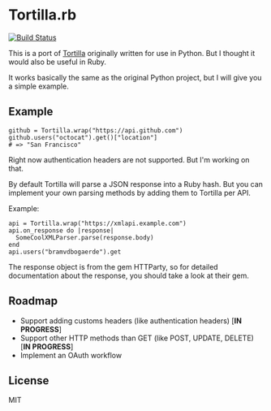 Tortilla.rb
==============
[![Build Status](https://travis-ci.org/bramvdbogaerde/tortilla.rb.png?branch=master)](https://travis-ci.org/bramvdbogaerde/tortilla.rb)

This is a port of [Tortilla](https://github.com/redodo/tortilla) originally written for use in Python. But I thought it would also be useful in Ruby.

It works basically the same as the original Python project, but I will give you a simple example.

## Example

```
github = Tortilla.wrap("https://api.github.com")
github.users("octocat").get()["location"]
# => "San Francisco"
```
Right now authentication headers are not supported. But I'm working on that.

By default Tortilla will parse a JSON response into a Ruby hash. But you can  implement your own parsing methods by adding them to Tortilla per API.

Example:

```
api = Tortilla.wrap("https://xmlapi.example.com")
api.on_response do |response|
  SomeCoolXMLParser.parse(response.body)
end
api.users("bramvdbogaerde").get
```

The response object is from the gem HTTParty, so for detailed documentation about the response, you should take a look at their gem.

## Roadmap
* Support adding customs headers (like authentication headers) [__IN PROGRESS__]
* Support other HTTP methods than GET (like POST, UPDATE, DELETE) [__IN PROGRESS__]
* Implement an OAuth workflow

## License
MIT
